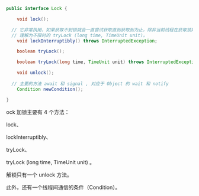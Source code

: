 ```java
public interface Lock {

    void lock();

  // 它非常执拗，如果获取不到锁就会一直尝试获取直到获取到为止，除非当前线程在获取锁期间被中断
  // 理解为不限时的 tryLock (long time, TimeUnit unit)。
    void lockInterruptibly() throws InterruptedException;

    boolean tryLock();

    boolean tryLock(long time, TimeUnit unit) throws InterruptedException;

    void unlock();
  
  // 主要的方法 await 和 signal , 对应于 Object 的 wait 和 notify
    Condition newCondition();

}
```



ock 加锁主要有 4 个方法：

lock、

lockInterruptibly、

tryLock、

tryLock (long time, TimeUnit unit) 。

解锁只有一个 unlock 方法。



此外，还有一个线程间通信的条件（Condition）。